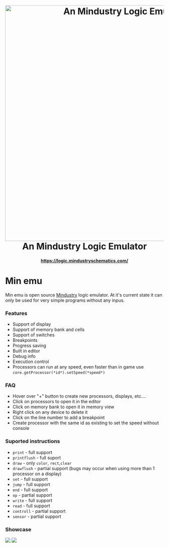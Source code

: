 <h1 align="center">
  <img  title="An Mindustry Logic Emulator" src="https://i.ibb.co/HpL19Jk/2021-12-03-22-57-52.gif" width="750"> <br />
  An Mindustry Logic Emulator
</h1>
<h4 align="center">
  <a href="https://logic.mindustryschematics.com/">https://logic.mindustryschematics.com/</a>
</h4>

# Min emu
Min emu is open source [Mindustry](https://github.com/Anuken/Mindustry) logic emulator. At it's current state it can only be used for very simple programs without any inpus. 

### Features
- Support of display
- Support of memory bank and cells
- Support of switches
- Breakpoints
- Progress saving
- Built in editor
- Debug info
- Execution control
- Processors can run at any speed, even faster than in game use `core.getProcessor(*id*).setSpeed(*speed*)`

### FAQ
- Hover over "+" button to create new processors, displays, etc....
- Click on processors to open it in the editor
- Click on memory bank to open it in memory view
- Right click on any device to delete it
- Click on the line number to add a breakpoint
- Create processor with the same id as existing to set the speed without console

### Suported instructions
- `print` - full support
- `printflush` - full suport
- `draw` - only `color`, `rect`,`clear`
- `drawflush` - partial support (bugs may occur when using more than 1 processor on a display)
- `set` - full support
- `jump` - full support
- `end` - full support
- `op` - partial support
- `write` - full support
- `read` - full support
- `controll` - partial support
- `sensor` - partial support

### Showcase
![](https://i.ibb.co/bsW2LKR/2021-12-03-23-13-49.gif)
![](https://i.ibb.co/HT5QKp0/2021-12-03-23-11-29.gif)
